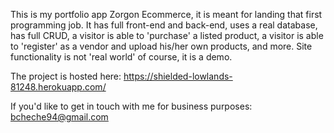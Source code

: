 This is my portfolio app Zorgon Ecommerce, it is meant for landing that first programming job.
It has full front-end and back-end, uses a real database, has full CRUD, a visitor is able to 'purchase' a listed product,
a visitor is able to 'register' as a vendor and upload his/her own products, and more. Site functionality is not 'real world' of course, it is a demo.

The project is hosted here: https://shielded-lowlands-81248.herokuapp.com/

If you'd like to get in touch with me for business purposes: bcheche94@gmail.com
